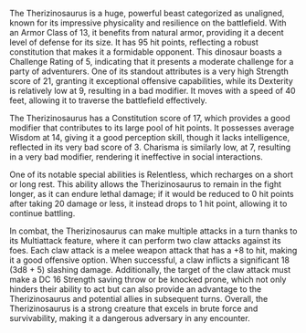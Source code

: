 The Therizinosaurus is a huge, powerful beast categorized as unaligned, known for its impressive physicality and resilience on the battlefield. With an Armor Class of 13, it benefits from natural armor, providing it a decent level of defense for its size. It has 95 hit points, reflecting a robust constitution that makes it a formidable opponent. This dinosaur boasts a Challenge Rating of 5, indicating that it presents a moderate challenge for a party of adventurers. One of its standout attributes is a very high Strength score of 21, granting it exceptional offensive capabilities, while its Dexterity is relatively low at 9, resulting in a bad modifier. It moves with a speed of 40 feet, allowing it to traverse the battlefield effectively.

The Therizinosaurus has a Constitution score of 17, which provides a good modifier that contributes to its large pool of hit points. It possesses average Wisdom at 14, giving it a good perception skill, though it lacks intelligence, reflected in its very bad score of 3. Charisma is similarly low, at 7, resulting in a very bad modifier, rendering it ineffective in social interactions. 

One of its notable special abilities is Relentless, which recharges on a short or long rest. This ability allows the Therizinosaurus to remain in the fight longer, as it can endure lethal damage; if it would be reduced to 0 hit points after taking 20 damage or less, it instead drops to 1 hit point, allowing it to continue battling.

In combat, the Therizinosaurus can make multiple attacks in a turn thanks to its Multiattack feature, where it can perform two claw attacks against its foes. Each claw attack is a melee weapon attack that has a +8 to hit, making it a good offensive option. When successful, a claw inflicts a significant 18 (3d8 + 5) slashing damage. Additionally, the target of the claw attack must make a DC 16 Strength saving throw or be knocked prone, which not only hinders their ability to act but can also provide an advantage to the Therizinosaurus and potential allies in subsequent turns. Overall, the Therizinosaurus is a strong creature that excels in brute force and survivability, making it a dangerous adversary in any encounter.